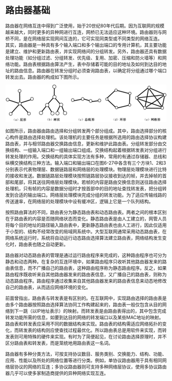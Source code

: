# 路由器基础

路由器在网络互连中得到广泛使用，始于20世纪80年代后期。因为互联网的规模越来越大，同时更多的异种网进行互连，网桥已无法适应这种环境。路由器则与网桥不同，是在网络层实现网间互连的，它可实现同类型或不同类型的网络互连。
其实，路由器是一种具有多个输入端口和多个输出端口的专用计算机，其主要功能是建立、维护和更新路由表，并实现网络间的分组转发。另外，路由器还具有数据处理功能（如分组过滤、分组转发、优先级、复用、加密、压缩和防火墙等）和网络功能。路由表根据路由算法产生，表中存储着可能的目的地址及如何到达目的地址的路由信息。路由器在转发分组时必须查询路由表，以确定将分组通过哪个端口转发出去。路由器的构成如下图所示。

![image](./assets/readme-1.png)

如图所示，路由器由路由选择和分组转发两个部分组成。其中，路由选择部分的核心构件是路由选择处理机。该处理机的主要任务是根据所选用的路由选择协议构建路由表，并与相邻路由器交换路由信息，更新和维护此路由表。分组转发部分由交换结构、一组输入端口和一组输出端口组成。交换结构起着根据转发表对分组进行转发处理的作用。交换结构的具体实现方法有多种，常用的有通过存储器、总线和纵横交换结构三种方法。输入端口和输出端口在图6-27中各含有三个方块1、2和3分别表示代表物理层、数据链路层和网络层的处理模块。物理层处理模块进行比特的接收和发送。数据链路层处理模块按照链路层协议接收到达的帧，并去掉帧的首部和尾部，将其送往网络层处理模块。若帧的内容是路由交换信息则送往路由选择处理机，只有帧的内容是数据分组时才按首部中的目的地址查找转发表，把分组转发到合适的输出端口。网络层处理模块完成分组的转发功能。为了适应传输线路的传送速率，在网络层的处理模块中设有缓冲区，逻辑上它是一个队列结构。

按照路由算法的不同，路由表分为静态路由表和动态路由表。两者之间的根本区别在于路由表的内容是否随网络状态而变化。静态路由表是由人工建立的，网管人员将每个目的地址的路径输入路由表中，更新静态路由表也由人工进行，因此仅适用于小型的、结构不经常改变的局域网系统中。大型互联网通常采用动态路由表，在网络系统运行时，系统将自动运行动态路由选择算法建立路由表，网络结构发生变化时，路由表也随之自动更新。

路由器对动态路由表的管理是通过运行路由程序来完成的，这种路由程序也可分为静态和动态两种。在复杂的互连环境中，如果路由程序只收听其他路由器发来的路由表信息，而不广播自己的路由表，这种路由程序称为静态路由程序。反之，如果路由程序既收听来自其他路由器发来的路由表信息，又广播自己的路由表，则称为动态路由程序。路由程序通过收集来自其他路由器发来的路由表信息来动态地修改自己的路由表，从而适应网络环境的变化。

前面曾指出，路由表与转发表是有区别的。在互联网中，实现路由选择的路由表是由多个路由器按照路由选择算法协同工作构建起来的，路由表一般仅包含从目的网络到下一跳（以IP地址表示）的映射。而转发表是由路由表得出的，其中包含完成转发功能所需的信息，如要到达目的网络的转发端口以及某些MAC地址的映射。路由表和转发表应采用不同的数据结构来实现。路由表的结构需适应网络拓扑的变化，而转发表的结构则应使查找过程最优化。所以路由表总是用软件来实现，而转发表则可用特殊的硬件来实现。有时为了简便起见，在讨论路由选择原理时，并不区分路由表和转发表，而是笼统地用路由表这一名词。

路由器有多种分类方法，可按支持协议数目、服务类别、交换能力、结构、功能、应用、性能以及所处的网络位置等进行分类。例如，单协议路由器用于具有相同网络层协议的网络的互连；多协议路由器则可支持多种网络层协议，使用多协议路由器几乎可以使多家制造商提供的异种网络实现互连。
